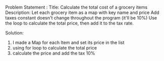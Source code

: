 Problem Statement :
Title: Calculate the total cost of a grocery items 
Description: Let each grocery item as a map with key name and price
Add taxes constant doesn't change throughout the program (it'll be 10%)
Use the loop to calculate the total price, then add it to the tax rate.

Solution:
1. I made a Map for each Item and set its price in the list
2. using for loop to calculate the total price
3. calculate the price and add the tax 10%

